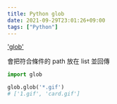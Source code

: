 ```yaml
---
title: Python glob
date: 2021-09-29T23:01:26+09:00
tags: ["Python"]
---
```

['glob'](https://docs.python.org/3/library/glob.html)

會把符合條件的 path 放在 list 並回傳

```python
import glob

glob.glob('*.gif')
# ['1.gif', 'card.gif']
```
